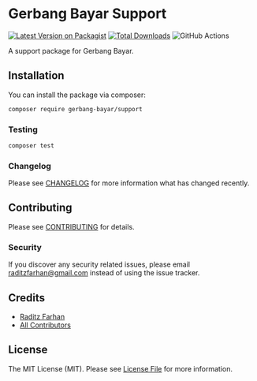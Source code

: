 # Gerbang Bayar Support

[![Latest Version on Packagist](https://img.shields.io/packagist/v/gerbang-bayar/support.svg?style=flat-square)](https://packagist.org/packages/gerbang-bayar/support)
[![Total Downloads](https://img.shields.io/packagist/dt/gerbang-bayar/support.svg?style=flat-square)](https://packagist.org/packages/gerbang-bayar/support)
![GitHub Actions](https://github.com/gerbang-bayar/support/actions/workflows/main.yml/badge.svg)

A support package for Gerbang Bayar.

## Installation

You can install the package via composer:

```bash
composer require gerbang-bayar/support
```

### Testing

```bash
composer test
```

### Changelog

Please see [CHANGELOG](CHANGELOG.md) for more information what has changed recently.

## Contributing

Please see [CONTRIBUTING](CONTRIBUTING.md) for details.

### Security

If you discover any security related issues, please email raditzfarhan@gmail.com instead of using the issue tracker.

## Credits

-   [Raditz Farhan](https://github.com/gerbang-bayar)
-   [All Contributors](../../contributors)

## License

The MIT License (MIT). Please see [License File](LICENSE.md) for more information.
